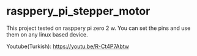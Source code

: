 # rasppery_pi_stepper_motor

This project tested on rasppery pi zero 2 w. You can set the pins and use them on any linux based device.


Youtube(Turkish):
https://youtu.be/R-Ct4P7Abtw
